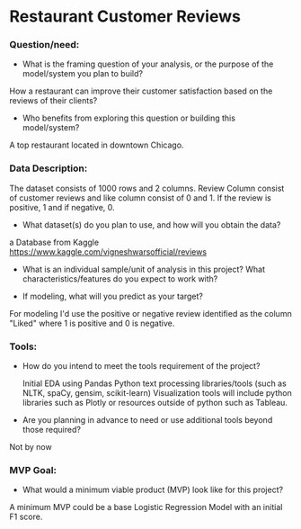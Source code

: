 # Restaurant Customer Reviews

### Question/need:

- What is the framing question of your analysis, or the purpose of the model/system you plan to build?

How a restaurant can improve their customer satisfaction based on the reviews of their clients?

- Who benefits from exploring this question or building this model/system?

A top restaurant located in downtown Chicago.

### Data Description:

The dataset consists of 1000 rows and 2 columns. Review Column consist of customer reviews and like column consist of 0 and 1. If the review is positive, 1 and if negative, 0.

- What dataset(s) do you plan to use, and how will you obtain the data?

a Database from Kaggle https://www.kaggle.com/vigneshwarsofficial/reviews

- What is an individual sample/unit of analysis in this project? What characteristics/features do you expect to work with?

- If modeling, what will you predict as your target?

For modeling I'd use the positive or negative review identified as the column "Liked" where 1 is positive and 0 is negative.

### Tools:

- How do you intend to meet the tools requirement of the project?

  Initial EDA using Pandas
  Python text processing libraries/tools (such as NLTK, spaCy, gensim, scikit-learn)
  Visualization tools will include python libraries such as Plotly or resources outside of python such as Tableau.

- Are you planning in advance to need or use additional tools beyond those required?

Not by now

### MVP Goal:

- What would a minimum viable product (MVP) look like for this project?

A minimum MVP could be a base Logistic Regression Model with an initial F1 score.


